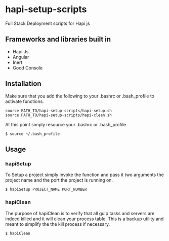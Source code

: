 # hapi-setup-scripts
Full Stack Deployment scripts for Hapi js

## Frameworks and libraries built in

* Hapi Js
* Angular
* Inert
* Good Console

## Installation

Make sure that you add the following to your .bashrc or .bash_profile to activate functions.


```
source PATH_TO/hapi-setup-scripts/hapi-setup.sh
source PATH_TO/hapi-setup-scripts/hapi-clean.sh
```

At this point simply resource your .bashrc or .bash_profile

```
$ source ~/.bash_profile
```

## Usage

### hapiSetup

To Setup a project simply invoke the function and pass it two arguments the project name and the port the project is running on.

```
$ hapiSetup PROJECT_NAME PORT_NUMBER
```

### hapiClean

The purpose of hapiClean is to verify that all gulp tasks and servers are indeed killed and it will clean your process table. This is a backup utility and meant to simplify the the kill process if necessary.

```
$ hapiClean
```
